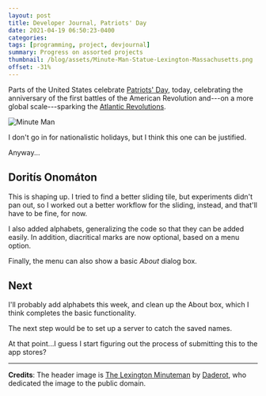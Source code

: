 ```yaml
---
layout: post
title: Developer Journal, Patriots' Day
date: 2021-04-19 06:50:23-0400
categories:
tags: [programming, project, devjournal]
summary: Progress on assorted projects
thumbnail: /blog/assets/Minute-Man-Statue-Lexington-Massachusetts.png
offset: -31%
---
```


Parts of the United States celebrate [Patriots' Day](https://en.wikipedia.org/wiki/Patriots%27_Day), today, celebrating the anniversary of the first battles of the American Revolution and---on a more global scale---sparking the [Atlantic Revolutions](https://en.wikipedia.org/wiki/Atlantic_Revolutions).

![Minute Man](/blog/assets/Minute-Man-Statue-Lexington-Massachusetts.png "Minute Man")

I don't go in for nationalistic holidays, but I think this one can be justified.

Anyway...

## Doritís Onomáton

This is shaping up.  I tried to find a better sliding tile, but experiments didn't pan out, so I worked out a better workflow for the sliding, instead, and that'll have to be fine, for now.

I also added alphabets, generalizing the code so that they can be added easily.  In addition, diacritical marks are now optional, based on a menu option.

Finally, the menu can also show a basic *About* dialog box.

## Next

I'll probably add alphabets this week, and clean up the About box, which I think completes the basic functionality.

The next step would be to set up a server to catch the saved names.

At that point...I guess I start figuring out the process of submitting this to the app stores?

* * *

**Credits**:  The header image is [The Lexington Minuteman](https://commons.wikimedia.org/wiki/File:Minute_Man_Statue_Lexington_Massachusetts.jpg) by [Daderot](https://en.wikipedia.org/wiki/User:Daderot), who dedicated the image to the public domain.
